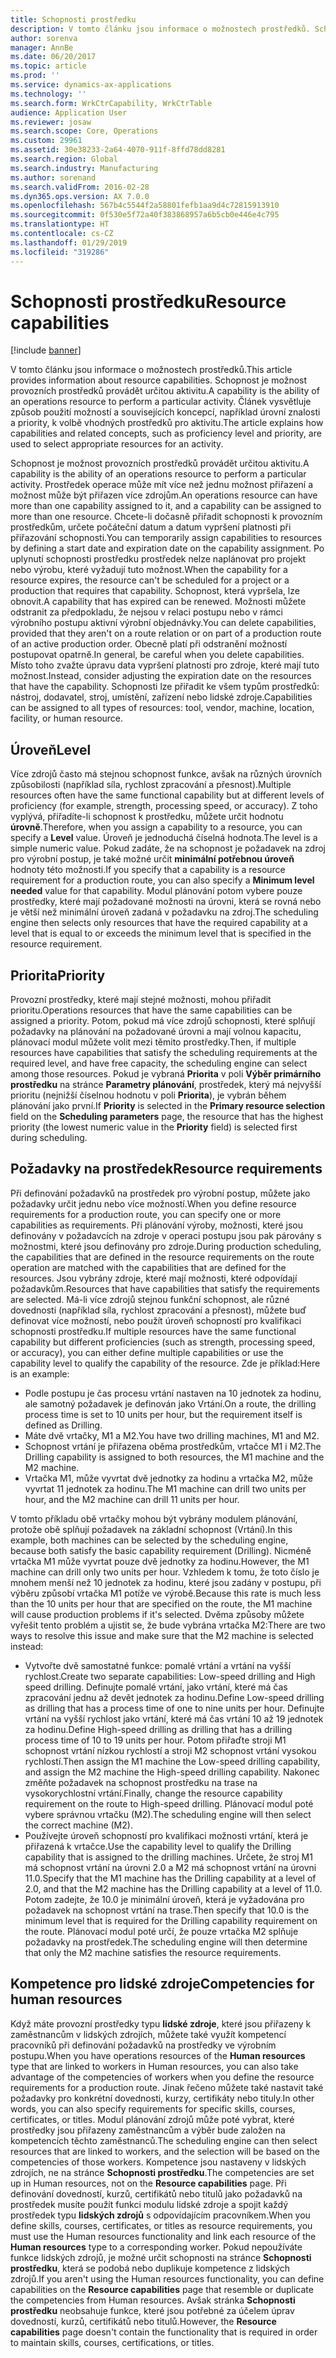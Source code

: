 ```yaml
---
title: Schopnosti prostředku
description: V tomto článku jsou informace o možnostech prostředků. Schopnost je možnost provozních prostředků provádět určitou aktivitu. Článek vysvětluje způsob použití možností a souvisejících koncepcí, například úrovní znalosti a priority, k volbě vhodných prostředků pro aktivitu.
author: sorenva
manager: AnnBe
ms.date: 06/20/2017
ms.topic: article
ms.prod: ''
ms.service: dynamics-ax-applications
ms.technology: ''
ms.search.form: WrkCtrCapability, WrkCtrTable
audience: Application User
ms.reviewer: josaw
ms.search.scope: Core, Operations
ms.custom: 29961
ms.assetid: 30e38233-2a64-4070-911f-8ffd78dd8281
ms.search.region: Global
ms.search.industry: Manufacturing
ms.author: sorenand
ms.search.validFrom: 2016-02-28
ms.dyn365.ops.version: AX 7.0.0
ms.openlocfilehash: 567b4c5544f2a58801fefb1aa9d4c72815913910
ms.sourcegitcommit: 0f530e5f72a40f383868957a6b5cb0e446e4c795
ms.translationtype: HT
ms.contentlocale: cs-CZ
ms.lasthandoff: 01/29/2019
ms.locfileid: "319286"
---
```

# <a name="resource-capabilities"></a><span data-ttu-id="c436f-105">Schopnosti prostředku</span><span class="sxs-lookup"><span data-stu-id="c436f-105">Resource capabilities</span></span>

[!include [banner](../includes/banner.md)]

<span data-ttu-id="c436f-106">V tomto článku jsou informace o možnostech prostředků.</span><span class="sxs-lookup"><span data-stu-id="c436f-106">This article provides information about resource capabilities.</span></span> <span data-ttu-id="c436f-107">Schopnost je možnost provozních prostředků provádět určitou aktivitu.</span><span class="sxs-lookup"><span data-stu-id="c436f-107">A capability is the ability of an operations resource to perform a particular activity.</span></span> <span data-ttu-id="c436f-108">Článek vysvětluje způsob použití možností a souvisejících koncepcí, například úrovní znalosti a priority, k volbě vhodných prostředků pro aktivitu.</span><span class="sxs-lookup"><span data-stu-id="c436f-108">The article explains how capabilities and related concepts, such as proficiency level and priority, are used to select appropriate resources for an activity.</span></span>

<span data-ttu-id="c436f-109">Schopnost je možnost provozních prostředků provádět určitou aktivitu.</span><span class="sxs-lookup"><span data-stu-id="c436f-109">A capability is the ability of an operations resource to perform a particular activity.</span></span> <span data-ttu-id="c436f-110">Prostředek operace může mít více než jednu možnost přiřazení a možnost může být přiřazen více zdrojům.</span><span class="sxs-lookup"><span data-stu-id="c436f-110">An operations resource can have more than one capability assigned to it, and a capability can be assigned to more than one resource.</span></span> <span data-ttu-id="c436f-111">Chcete-li dočasně přiřadit schopnosti k provozním prostředkům, určete počáteční datum a datum vypršení platnosti při přiřazování schopnosti.</span><span class="sxs-lookup"><span data-stu-id="c436f-111">You can temporarily assign capabilities to resources by defining a start date and expiration date on the capability assignment.</span></span> <span data-ttu-id="c436f-112">Po uplynutí schopnosti prostředku prostředek nelze naplánovat pro projekt nebo výrobu, které vyžadují tuto možnost.</span><span class="sxs-lookup"><span data-stu-id="c436f-112">When the capability for a resource expires, the resource can't be scheduled for a project or a production that requires that capability.</span></span> <span data-ttu-id="c436f-113">Schopnost, která vypršela, lze obnovit.</span><span class="sxs-lookup"><span data-stu-id="c436f-113">A capability that has expired can be renewed.</span></span> <span data-ttu-id="c436f-114">Možnosti můžete odstranit za předpokladu, že nejsou v relaci postupu nebo v rámci výrobního postupu aktivní výrobní objednávky.</span><span class="sxs-lookup"><span data-stu-id="c436f-114">You can delete capabilities, provided that they aren't on a route relation or on part of a production route of an active production order.</span></span> <span data-ttu-id="c436f-115">Obecně platí při odstranění možností postupovat opatrně.</span><span class="sxs-lookup"><span data-stu-id="c436f-115">In general, be careful when you delete capabilities.</span></span> <span data-ttu-id="c436f-116">Místo toho zvažte úpravu data vypršení platnosti pro zdroje, které mají tuto možnost.</span><span class="sxs-lookup"><span data-stu-id="c436f-116">Instead, consider adjusting the expiration date on the resources that have the capability.</span></span> <span data-ttu-id="c436f-117">Schopnosti lze přiřadit ke všem typům prostředků: nástroj, dodavatel, stroj, umístění, zařízení nebo lidské zdroje.</span><span class="sxs-lookup"><span data-stu-id="c436f-117">Capabilities can be assigned to all types of resources: tool, vendor, machine, location, facility, or human resource.</span></span>

## <a name="level"></a><span data-ttu-id="c436f-118">Úroveň</span><span class="sxs-lookup"><span data-stu-id="c436f-118">Level</span></span>
<span data-ttu-id="c436f-119">Více zdrojů často má stejnou schopnost funkce, avšak na různých úrovních způsobilosti (například síla, rychlost zpracování a přesnost).</span><span class="sxs-lookup"><span data-stu-id="c436f-119">Multiple resources often have the same functional capability but at different levels of proficiency (for example, strength, processing speed, or accuracy).</span></span> <span data-ttu-id="c436f-120">Z toho vyplývá, přiřadíte-li schopnost k prostředku, můžete určit hodnotu **úrovně**.</span><span class="sxs-lookup"><span data-stu-id="c436f-120">Therefore, when you assign a capability to a resource, you can specify a **Level** value.</span></span> <span data-ttu-id="c436f-121">Úroveň je jednoduchá číselná hodnota.</span><span class="sxs-lookup"><span data-stu-id="c436f-121">The level is a simple numeric value.</span></span> <span data-ttu-id="c436f-122">Pokud zadáte, že na schopnost je požadavek na zdroj pro výrobní postup, je také možné určit **minimální potřebnou úroveň** hodnoty této možnosti.</span><span class="sxs-lookup"><span data-stu-id="c436f-122">If you specify that a capability is a resource requirement for a production route, you can also specify a **Minimum level needed** value for that capability.</span></span> <span data-ttu-id="c436f-123">Modul plánování potom vybere pouze prostředky, které mají požadované možnosti na úrovni, která se rovná nebo je větší než minimální úroveň zadaná v požadavku na zdroj.</span><span class="sxs-lookup"><span data-stu-id="c436f-123">The scheduling engine then selects only resources that have the required capability at a level that is equal to or exceeds the minimum level that is specified in the resource requirement.</span></span>

## <a name="priority"></a><span data-ttu-id="c436f-124">Priorita</span><span class="sxs-lookup"><span data-stu-id="c436f-124">Priority</span></span>
<span data-ttu-id="c436f-125">Provozní prostředky, které mají stejné možnosti, mohou přiřadit prioritu.</span><span class="sxs-lookup"><span data-stu-id="c436f-125">Operations resources that have the same capabilities can be assigned a priority.</span></span> <span data-ttu-id="c436f-126">Potom, pokud má více zdrojů schopnosti, které splňují požadavky na plánování na požadované úrovni a mají volnou kapacitu, plánovací modul můžete volit mezi těmito prostředky.</span><span class="sxs-lookup"><span data-stu-id="c436f-126">Then, if multiple resources have capabilities that satisfy the scheduling requirements at the required level, and have free capacity, the scheduling engine can select among those resources.</span></span> <span data-ttu-id="c436f-127">Pokud je vybraná **Priorita** v poli **Výběr primárního prostředku** na stránce **Parametry plánování**, prostředek, který má nejvyšší prioritu (nejnižší číselnou hodnotu v poli **Priorita**), je vybrán během plánování jako první.</span><span class="sxs-lookup"><span data-stu-id="c436f-127">If **Priority** is selected in the **Primary resource selection** field on the **Scheduling parameters** page, the resource that has the highest priority (the lowest numeric value in the **Priority** field) is selected first during scheduling.</span></span>

## <a name="resource-requirements"></a><span data-ttu-id="c436f-128">Požadavky na prostředek</span><span class="sxs-lookup"><span data-stu-id="c436f-128">Resource requirements</span></span>
<span data-ttu-id="c436f-129">Při definování požadavků na prostředek pro výrobní postup, můžete jako požadavky určit jednu nebo více možností.</span><span class="sxs-lookup"><span data-stu-id="c436f-129">When you define resource requirements for a production route, you can specify one or more capabilities as requirements.</span></span> <span data-ttu-id="c436f-130">Při plánování výroby, možnosti, které jsou definovány v požadavcích na zdroje v operaci postupu jsou pak párovány s možnostmi, které jsou definovány pro zdroje.</span><span class="sxs-lookup"><span data-stu-id="c436f-130">During production scheduling, the capabilities that are defined in the resource requirements on the route operation are matched with the capabilities that are defined for the resources.</span></span> <span data-ttu-id="c436f-131">Jsou vybrány zdroje, které mají možnosti, které odpovídají požadavkům.</span><span class="sxs-lookup"><span data-stu-id="c436f-131">Resources that have capabilities that satisfy the requirements are selected.</span></span> <span data-ttu-id="c436f-132">Má-li více zdrojů stejnou funkční schopnost, ale různé dovednosti (například síla, rychlost zpracování a přesnost), můžete buď definovat více možností, nebo použít úroveň schopností pro kvalifikaci schopnosti prostředku.</span><span class="sxs-lookup"><span data-stu-id="c436f-132">If multiple resources have the same functional capability but different proficiencies (such as strength, processing speed, or accuracy), you can either define multiple capabilities or use the capability level to qualify the capability of the resource.</span></span> <span data-ttu-id="c436f-133">Zde je příklad:</span><span class="sxs-lookup"><span data-stu-id="c436f-133">Here is an example:</span></span>

-   <span data-ttu-id="c436f-134">Podle postupu je čas procesu vrtání nastaven na 10 jednotek za hodinu, ale samotný požadavek je definován jako Vrtání.</span><span class="sxs-lookup"><span data-stu-id="c436f-134">On a route, the drilling process time is set to 10 units per hour, but the requirement itself is defined as Drilling.</span></span>
-   <span data-ttu-id="c436f-135">Máte dvě vrtačky, M1 a M2.</span><span class="sxs-lookup"><span data-stu-id="c436f-135">You have two drilling machines, M1 and M2.</span></span>
-   <span data-ttu-id="c436f-136">Schopnost vrtání je přiřazena oběma prostředkům, vrtačce M1 i M2.</span><span class="sxs-lookup"><span data-stu-id="c436f-136">The Drilling capability is assigned to both resources, the M1 machine and the M2 machine.</span></span>
-   <span data-ttu-id="c436f-137">Vrtačka M1, může vyvrtat dvě jednotky za hodinu a vrtačka M2, může vyvrtat 11 jednotek za hodinu.</span><span class="sxs-lookup"><span data-stu-id="c436f-137">The M1 machine can drill two units per hour, and the M2 machine can drill 11 units per hour.</span></span>

<span data-ttu-id="c436f-138">V tomto příkladu obě vrtačky mohou být vybrány modulem plánování, protože obě splňují požadavek na základní schopnost (Vrtání).</span><span class="sxs-lookup"><span data-stu-id="c436f-138">In this example, both machines can be selected by the scheduling engine, because both satisfy the basic capability requirement (Drilling).</span></span> <span data-ttu-id="c436f-139">Nicméně vrtačka M1 může vyvrtat pouze dvě jednotky za hodinu.</span><span class="sxs-lookup"><span data-stu-id="c436f-139">However, the M1 machine can drill only two units per hour.</span></span> <span data-ttu-id="c436f-140">Vzhledem k tomu, že toto číslo je mnohem menší než 10 jednotek za hodinu, které jsou zadány v postupu, při výběru způsobí vrtačka M1 potíže ve výrobě.</span><span class="sxs-lookup"><span data-stu-id="c436f-140">Because this rate is much less than the 10 units per hour that are specified on the route, the M1 machine will cause production problems if it's selected.</span></span> <span data-ttu-id="c436f-141">Dvěma způsoby můžete vyřešit tento problém a ujistit se, že bude vybrána vrtačka M2:</span><span class="sxs-lookup"><span data-stu-id="c436f-141">There are two ways to resolve this issue and make sure that the M2 machine is selected instead:</span></span>

-   <span data-ttu-id="c436f-142">Vytvořte dvě samostatné funkce: pomalé vrtání a vrtání na vyšší rychlost.</span><span class="sxs-lookup"><span data-stu-id="c436f-142">Create two separate capabilities: Low-speed drilling and High speed drilling.</span></span> <span data-ttu-id="c436f-143">Definujte pomalé vrtání, jako vrtání, které má čas zpracování jednu až devět jednotek za hodinu.</span><span class="sxs-lookup"><span data-stu-id="c436f-143">Define Low-speed drilling as drilling that has a process time of one to nine units per hour.</span></span> <span data-ttu-id="c436f-144">Definujte vrtání na vyšší rychlost jako vrtání, které má čas vrtání 10 až 19 jednotek za hodinu.</span><span class="sxs-lookup"><span data-stu-id="c436f-144">Define High-speed drilling as drilling that has a drilling process time of 10 to 19 units per hour.</span></span> <span data-ttu-id="c436f-145">Potom přiřaďte stroji M1 schopnost vrtání nízkou rychlostí a stroji M2 schopnost vrtání vysokou rychlostí.</span><span class="sxs-lookup"><span data-stu-id="c436f-145">Then assign the M1 machine the Low-speed drilling capability, and assign the M2 machine the High-speed drilling capability.</span></span> <span data-ttu-id="c436f-146">Nakonec změňte požadavek na schopnost prostředku na trase na vysokorychlostní vrtání.</span><span class="sxs-lookup"><span data-stu-id="c436f-146">Finally, change the resource capability requirement on the route to High-speed drilling.</span></span> <span data-ttu-id="c436f-147">Plánovací modul poté vybere správnou vrtačku (M2).</span><span class="sxs-lookup"><span data-stu-id="c436f-147">The scheduling engine will then select the correct machine (M2).</span></span>
-   <span data-ttu-id="c436f-148">Používejte úroveň schopností pro kvalifikaci možnosti vrtání, která je přiřazená k vrtačce.</span><span class="sxs-lookup"><span data-stu-id="c436f-148">Use the capability level to qualify the Drilling capability that is assigned to the drilling machines.</span></span> <span data-ttu-id="c436f-149">Určete, že stroj M1 má schopnost vrtání na úrovni 2.0 a M2 má schopnost vrtání na úrovni 11.0.</span><span class="sxs-lookup"><span data-stu-id="c436f-149">Specify that the M1 machine has the Drilling capability at a level of 2.0, and that the M2 machine has the Drilling capability at a level of 11.0.</span></span> <span data-ttu-id="c436f-150">Potom zadejte, že 10.0 je minimální úroveň, která je vyžadována pro požadavek na schopnost vrtání na trase.</span><span class="sxs-lookup"><span data-stu-id="c436f-150">Then specify that 10.0 is the minimum level that is required for the Drilling capability requirement on the route.</span></span> <span data-ttu-id="c436f-151">Plánovací modul poté určí, že pouze vrtačka M2 splňuje požadavky na prostředek.</span><span class="sxs-lookup"><span data-stu-id="c436f-151">The scheduling engine will then determine that only the M2 machine satisfies the resource requirements.</span></span>

## <a name="competencies-for-human-resources"></a><span data-ttu-id="c436f-152">Kompetence pro lidské zdroje</span><span class="sxs-lookup"><span data-stu-id="c436f-152">Competencies for human resources</span></span>
<span data-ttu-id="c436f-153">Když máte provozní prostředky typu **lidské zdroje**, které jsou přiřazeny k zaměstnancům v lidských zdrojích, můžete také využít kompetencí pracovníků při definování požadavků na prostředky ve výrobním postupu.</span><span class="sxs-lookup"><span data-stu-id="c436f-153">When you have operations resources of the **Human resources** type that are linked to workers in Human resources, you can also take advantage of the competencies of workers when you define the resource requirements for a production route.</span></span> <span data-ttu-id="c436f-154">Jinak řečeno můžete také nastavit také požadavky pro konkrétní dovednosti, kurzy, certifikáty nebo tituly.</span><span class="sxs-lookup"><span data-stu-id="c436f-154">In other words, you can also specify requirements for specific skills, courses, certificates, or titles.</span></span> <span data-ttu-id="c436f-155">Modul plánování zdrojů může poté vybrat, které prostředky jsou přiřazeny zaměstnancům a výběr bude založen na kompetencích těchto zaměstnanců.</span><span class="sxs-lookup"><span data-stu-id="c436f-155">The scheduling engine can then select resources that are linked to workers, and the selection will be based on the competencies of those workers.</span></span> <span data-ttu-id="c436f-156">Kompetence jsou nastaveny v lidských zdrojích, ne na stránce **Schopnosti prostředku**.</span><span class="sxs-lookup"><span data-stu-id="c436f-156">The competencies are set up in Human resources, not on the **Resource capabilities** page.</span></span> <span data-ttu-id="c436f-157">Při definování dovedností, kurzů, certifikátů nebo titulů jako požadavků na prostředek musíte použít funkci modulu lidské zdroje a spojit každý prostředek typu **lidských zdrojů** s odpovídajícím pracovníkem.</span><span class="sxs-lookup"><span data-stu-id="c436f-157">When you define skills, courses, certificates, or titles as resource requirements, you must use the Human resources functionality and link each resource of the **Human resources** type to a corresponding worker.</span></span> <span data-ttu-id="c436f-158">Pokud nepoužíváte funkce lidských zdrojů, je možné určit schopnosti na stránce **Schopnosti prostředku**, která se podobá nebo duplikuje kompetence z lidských zdrojů.</span><span class="sxs-lookup"><span data-stu-id="c436f-158">If you aren't using the Human resources functionality, you can define capabilities on the **Resource capabilities** page that resemble or duplicate the competencies from Human resources.</span></span> <span data-ttu-id="c436f-159">Avšak stránka **Schopnosti prostředku** neobsahuje funkce, které jsou potřebné za účelem úprav dovedností, kurzů, certifikátů nebo titulů.</span><span class="sxs-lookup"><span data-stu-id="c436f-159">However, the **Resource capabilities** page doesn't contain the functionality that is required in order to maintain skills, courses, certifications, or titles.</span></span>



